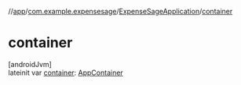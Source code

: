 //[app](../../../index.md)/[com.example.expensesage](../index.md)/[ExpenseSageApplication](index.md)/[container](container.md)

# container

[androidJvm]\
lateinit var [container](container.md): [AppContainer](../../com.example.expensesage.data/-app-container/index.md)
